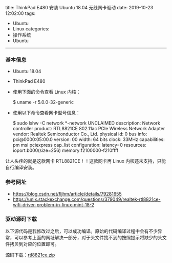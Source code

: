 title: ThinkPad E480 安装 Ubuntu 18.04 无线网卡驱动
date: 2019-10-23 12:02:00
tags:
- Ubuntu
- Linux
categories:
- 操作系统
- Ubuntu
---
### 基本信息

- Ubuntu 18.04
- ThinkPad E480
- 使用下面的命令查看 Linux 内核：

    $ uname -r
    5.0.0-32-generic

- 使用以下命令查看网卡型号信息：

    $ sudo lshw -C network
      *-network UNCLAIMED
           description: Network controller
           product: RTL8821CE 802.11ac PCIe Wireless Network Adapter
           vendor: Realtek Semiconductor Co., Ltd.
           physical id: 0
           bus info: pci@0000:05:00.0
           version: 00
           width: 64 bits
           clock: 33MHz
           capabilities: pm msi pciexpress cap_list
           configuration: latency=0
           resources: ioport:b000(size=256) memory:f2100000-f210ffff

让人头疼的就是这款网卡 RTL8821CE！！这款网卡再 Linux 内核还未支持，只能自行编译安装。

### 参考网址

- https://blog.csdn.net/fljhm/article/details/79281655
- https://unix.stackexchange.com/questions/379049/realtek-rtl8821ce-wifi-driver-problem-in-linux-mint-18-2

### 驱动源码下载

以下源代码是我修改过之后，可以成功编译。原始的代码编译过程中会有不少异常，可以参考上面的网址解决一部分，对于头文件找不到的按照提示将缺少的头文件拷贝到对应的位置即可。

源码下载：[rtl8821ce.zip](/uploads/20191023/rtl8821ce.zip)